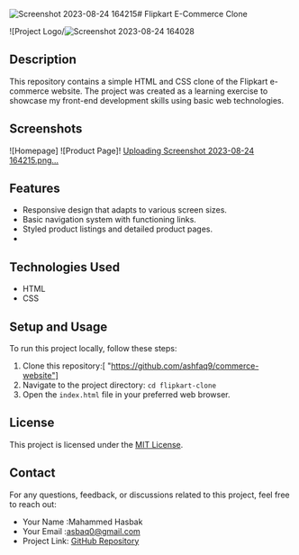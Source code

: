 ![Screenshot 2023-08-24 164215](https://github.com/ashfaq9/JS/assets/105513240/2ed2afe7-c869-4936-adfa-d8e578566a80)# Flipkart E-Commerce Clone

![Project Logo/![Screenshot 2023-08-24 164028](https://github.com/ashfaq9/JS/assets/105513240/382553e1-74c9-4c79-8362-675c578d94a5)
 <!-- If you have a logo or image for your project -->

## Description

This repository contains a simple HTML and CSS clone of the Flipkart e-commerce website. The project was created as a learning exercise to showcase my front-end development skills using basic web technologies.


## Screenshots

![Homepage]
![Product Page]! [Uploading Screenshot 2023-08-24 164215.png…]()

<!-- Include more screenshots of different sections of your website -->

## Features

- Responsive design that adapts to various screen sizes.
- Basic navigation system with functioning links.
- Styled product listings and detailed product pages.
-

## Technologies Used

- HTML
- CSS

## Setup and Usage

To run this project locally, follow these steps:

1. Clone this repository:[ "https://github.com/ashfaq9/commerce-website"]
2. Navigate to the project directory: `cd flipkart-clone`
3. Open the `index.html` file in your preferred web browser.


## License

This project is licensed under the [MIT License](LICENSE).

## Contact

For any questions, feedback, or discussions related to this project, feel free to reach out:

- Your Name :Mahammed Hasbak
- Your Email :asbaq0@gmail.com
- Project Link: [GitHub Repository](https://github.com/ashfaq9/commerce-website.)
